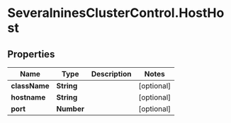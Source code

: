 # SeveralninesClusterControl.HostHost

## Properties

Name | Type | Description | Notes
------------ | ------------- | ------------- | -------------
**className** | **String** |  | [optional] 
**hostname** | **String** |  | [optional] 
**port** | **Number** |  | [optional] 


